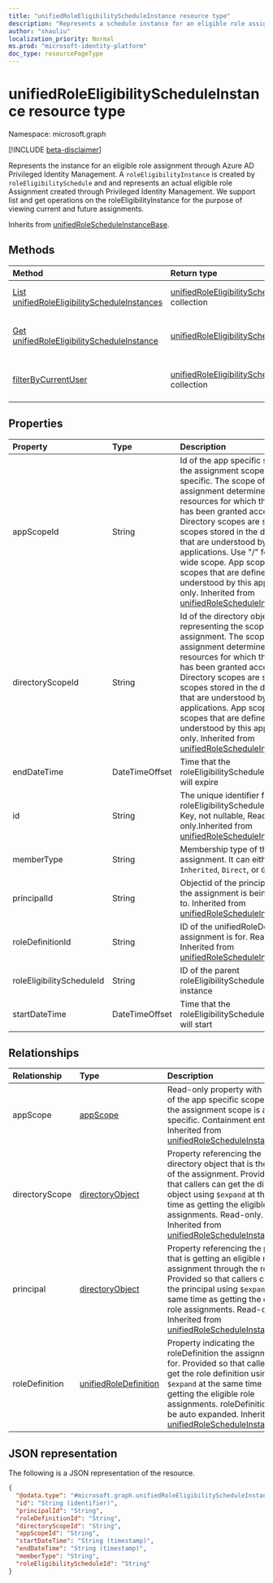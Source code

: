 ```yaml
---
title: "unifiedRoleEligibilityScheduleInstance resource type"
description: "Represents a schedule instance for an eligible role assignment operations through Azure AD Privileged Identity Management."
author: "shauliu"
localization_priority: Normal
ms.prod: "microsoft-identity-platform"
doc_type: resourcePageType
---
```


# unifiedRoleEligibilityScheduleInstance resource type

Namespace: microsoft.graph

[!INCLUDE [beta-disclaimer](../../includes/beta-disclaimer.md)]

Represents the instance for an eligible role assignment through Azure AD Privileged Identity Management. A `roleEligibilityInstance` is created by `roleEligibilitySchedule` and and represents an actual eligible role Assignment created through Privileged Identity Management. We support list and get operations on the roleEligibilityInstance for the purpose of viewing current and future assignments.

Inherits from [unifiedRoleScheduleInstanceBase](../resources/unifiedrolescheduleinstancebase.md).

## Methods
|Method|Return type|Description|
|:---|:---|:---|
|[List unifiedRoleEligibilityScheduleInstances](../api/unifiedroleeligibilityscheduleinstance-list.md)|[unifiedRoleEligibilityScheduleInstance](../resources/unifiedroleeligibilityscheduleinstance.md) collection|Get a list of the [unifiedRoleEligibilityScheduleInstance](../resources/unifiedroleeligibilityscheduleinstance.md) objects and their properties.|
|[Get unifiedRoleEligibilityScheduleInstance](../api/unifiedroleeligibilityscheduleinstance-get.md)|[unifiedRoleEligibilityScheduleInstance](../resources/unifiedroleeligibilityscheduleinstance.md)|Read the properties and relationships of an [unifiedRoleEligibilityScheduleInstance](../resources/unifiedroleeligibilityscheduleinstance.md) object.|
|[filterByCurrentUser](../api/unifiedroleeligibilityscheduleinstance-filterbycurrentuser.md)|[unifiedRoleEligibilityScheduleInstance](../resources/unifiedroleeligibilityscheduleinstance.md) collection|Get a list of the [unifiedRoleEligibilityInstance](../resources/unifiedroleeligibilityscheduleinstance.md) objects and their properties granted to a particular user.|

## Properties
|Property|Type|Description|
|:---|:---|:---|
|appScopeId|String|Id of the app specific scope when the assignment scope is app specific. The scope of an assignment determines the set of resources for which the principal has been granted access. Directory scopes are shared scopes stored in the directory that are understood by multiple applications. Use "/" for tenant-wide scope. App scopes are scopes that are defined and understood by this application only. Inherited from [unifiedRoleScheduleInstanceBase](../resources/unifiedrolescheduleinstancebase.md)|
|directoryScopeId|String|Id of the directory object representing the scope of the assignment. The scope of an assignment determines the set of resources for which the principal has been granted access. Directory scopes are shared scopes stored in the directory that are understood by multiple applications. App scopes are scopes that are defined and understood by this application only. Inherited from [unifiedRoleScheduleInstanceBase](../resources/unifiedrolescheduleinstancebase.md)|
|endDateTime|DateTimeOffset|Time that the roleEligibilityScheduleInstance will expire|
|id|String|The unique identifier for the roleEligibilityScheduleInstance. Key, not nullable, Read-only.Inherited from [unifiedRoleScheduleInstanceBase](../resources/unifiedrolescheduleinstancebase.md)|
|memberType|String|Membership type of the assignment. It can either be `Inherited`, `Direct`, or `Group`.|
|principalId|String|Objectid of the principal to which the assignment is being granted to. Inherited from [unifiedRoleScheduleInstanceBase](../resources/unifiedrolescheduleinstancebase.md)|
|roleDefinitionId|String|ID of the unifiedRoleDefinition the assignment is for. Read only. Inherited from [unifiedRoleScheduleInstanceBase](../resources/unifiedrolescheduleinstancebase.md)|
|roleEligibilityScheduleId|String|ID of the parent roleEligibilitySchedule for this instance|
|startDateTime|DateTimeOffset|Time that the roleEligibilityScheduleInstance will start|

## Relationships
|Relationship|Type|Description|
|:---|:---|:---|
|appScope|[appScope](../resources/appscope.md)|Read-only property with details of the app specific scope when the assignment scope is app specific. Containment entity. Inherited from [unifiedRoleScheduleInstanceBase](../resources/unifiedrolescheduleinstancebase.md)|
|directoryScope|[directoryObject](../resources/directoryobject.md)|Property referencing the directory object that is the scope of the assignment. Provided so that callers can get the directory object using `$expand` at the same time as getting the eligible role assignments. Read-only. Inherited from [unifiedRoleScheduleInstanceBase](../resources/unifiedrolescheduleinstancebase.md)|
|principal|[directoryObject](../resources/directoryobject.md)|Property referencing the principal that is getting an eligible role assignment through the request. Provided so that callers can get the principal using `$expand` at the same time as getting the eligible role assignments. Read-only. Inherited from [unifiedRoleScheduleInstanceBase](../resources/unifiedrolescheduleinstancebase.md)|
|roleDefinition|[unifiedRoleDefinition](../resources/unifiedroledefinition.md)|Property indicating the roleDefinition the assignment is for. Provided so that callers can get the role definition using `$expand` at the same time as getting the eligible role assignments. roleDefinition.Id will be auto expanded. Inherited from [unifiedRoleScheduleInstanceBase](../resources/unifiedrolescheduleinstancebase.md)|

## JSON representation
The following is a JSON representation of the resource.
<!-- {
  "blockType": "resource",
  "keyProperty": "id",
  "@odata.type": "microsoft.graph.unifiedRoleEligibilityScheduleInstance",
  "baseType": "Microsoft.Identity.Governance.Common.Data.ExternalModels.V1.unifiedRoleScheduleInstanceBase",
  "openType": false
}
-->
``` json
{
  "@odata.type": "#microsoft.graph.unifiedRoleEligibilityScheduleInstance",
  "id": "String (identifier)",
  "principalId": "String",
  "roleDefinitionId": "String",
  "directoryScopeId": "String",
  "appScopeId": "String",
  "startDateTime": "String (timestamp)",
  "endDateTime": "String (timestamp)",
  "memberType": "String",
  "roleEligibilityScheduleId": "String"
}
```

